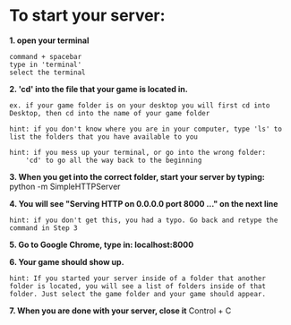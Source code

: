 <h1>To start your server:</h1>

<b>1. open your terminal</b>

    command + spacebar
    type in 'terminal'
    select the terminal

<b>2. 'cd' into the file that your game is located in.</b>

    ex. if your game folder is on your desktop you will first cd into Desktop, then cd into the name of your game folder

    hint: if you don't know where you are in your computer, type 'ls' to list the folders that you have available to you

    hint: if you mess up your terminal, or go into the wrong folder:
        'cd' to go all the way back to the beginning

<b>3. When you get into the correct folder, start your server by typing:</b>
python -m SimpleHTTPServer

<b>4. You will see "Serving HTTP on 0.0.0.0 port 8000 ..." on the next line</b>

    hint: if you don't get this, you had a typo. Go back and retype the command in Step 3

<b>5. Go to Google Chrome, type in: localhost:8000</b>

<b>6. Your game should show up. </b>
    
    hint: If you started your server inside of a folder that another folder is located, you will see a list of folders inside of that folder. Just select the game folder and your game should appear.

<b>7. When you are done with your server, close it</b>
    Control + C
